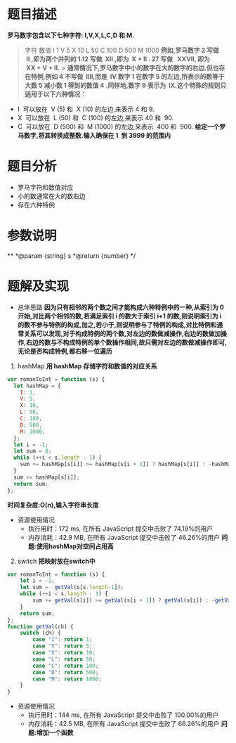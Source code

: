 # 题目描述

**罗马数字包含以下七种字符: I,V,X,L,C,D 和 M.**

> 字符 数值
> I 1
> V 5
> X 10
> L 50
> C 100
> D 500
> M 1000
**例如,罗马数字 2 写做  II ,即为两个并列的 1.12 写做  XII ,即为  X + II . 27 写做   XXVII, 即为  XX + V + II.** > **通常情况下,罗马数字中小的数字在大的数字的右边.但也存在特例,例如 4 不写做  IIII,而是  IV.数字 1 在数字 5 的左边,所表示的数等于大数 5 减小数 1 得到的数值 4 .同样地,数字 9 表示为  IX.这个特殊的规则只适用于以下六种情况：**

- I  可以放在  V (5) 和  X (10) 的左边,来表示 4 和 9.
- X  可以放在  L (50) 和  C (100) 的左边,来表示 40 和  90.
- C  可以放在  D (500) 和  M (1000) 的左边,来表示  400 和  900.
  **给定一个罗马数字,将其转换成整数.输入确保在 1  到 3999 的范围内**

# 题目分析

- 罗马字符和数值对应
- 小的数通常在大的数右边
- 存在六种特例

# 参数说明

\**
*@param {string} s
*@return {number}
*/

# 题解及实现

- 总体思路
  **因为只有相邻的两个数之间才能构成六种特例中的一种,从索引为 0 开始,对比两个相邻的数,若满足索引 i 的数大于索引 i+1 的数,则说明索引为 i 的数不参与特例的构成,加之,若小于,则说明参与了特例的构成,对比特例和通常关系可以发现,对于构成特例的两个数,对左边的数做减操作,右边的数做加操作,右边的数与不构成特例的单个数操作相同,故只需对左边的数做减操作即可,无论是否构成特例,都右移一位遍历**

1. hashMap
   **用 hashMap 存储字符和数值的对应关系**

```js
var romanToInt = function (s) {
  let hashMap = {
    I: 1,
    V: 5,
    X: 10,
    L: 50,
    C: 100,
    D: 500,
    M: 1000,
  };
  let i = -1;
  let sum = 0;
  while (++i < s.length - 1) {
    sum += hashMap[s[i]] >= hashMap[s[i + 1]] ? hashMap[s[i]] : -hashMap[s[i]];
  }
  sum += hashMap[s[i]];
  return sum;
};
```

**时间复杂度:O(n),输入字符串长度**

- 资源使用情况
  - 执行用时：172 ms, 在所有 JavaScript 提交中击败了 74.19%的用户
  - 内存消耗：42.9 MB, 在所有 JavaScript 提交中击败了 46.26%的用户
  **问题:使用hashMap对空间占用高**

2. switch
   **把映射放在switch中**
```js
var romanToInt = function (s) {
    let i = -1;
    let sum =  getVal(s[s.length-1]);
    while (++i < s.length - 1) {
        sum += getVal(s[i]) >= getVal(s[i + 1]) ? getVal(s[i]) : -getVal(s[i]);
    }
    return sum;
};
function getVal(ch) {
    switch (ch) {
        case "I": return 1;
        case "V": return 5;
        case "X": return 10;
        case "L": return 50;
        case "C": return 100;
        case "D": return 500;
        case "M": return 1000;
    }
}
```
- 资源使用情况
  - 执行用时：144 ms, 在所有 JavaScript 提交中击败了 100.00%的用户
  - 内存消耗：42.5 MB, 在所有 JavaScript 提交中击败了 66.26%的用户
  **问题:增加一个函数**
